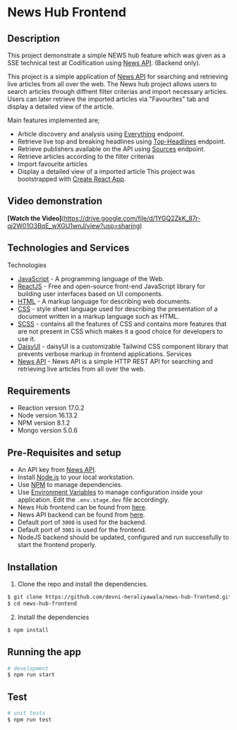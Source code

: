 # News Hub Frontend

## Description
This project demonstrate a simple NEWS hub feature which was given as a SSE technical test at Codification using [News API](https://newsapi.org/). (Backend only). 

This project is a simple application of [News API](https://newsapi.org/) for searching and retrieving live articles from all over the web. The News hub project allows users to search articles through diffrent filter criterias and import necessary articles. Users can later retrieve the imported articles via "Favourites" tab and display a detailed view of the article.

Main features implemented are;

- Article discovery and analysis using [Everything](https://newsapi.org/docs/endpoints/everything) endpoint.
- Retrieve live top and breaking headlines using [Top-Headlines](https://newsapi.org/docs/endpoints/top-headlines) endpoint.
- Retrieve publishers available on the API using [Sources](https://newsapi.org/docs/endpoints/sources) endpoint.
- Retrieve articles according to the filter criterias
- Import favourite articles
- Display a detailed view of a imported article
This project was bootstrapped with [Create React App](https://github.com/facebook/create-react-app).

## Video demonstration
**[Watch the Video]**(https://drive.google.com/file/d/1YGQ2ZkK_87r-qj2W01O3BqE_wXGU1wnJ/view?usp=sharing)


## Technologies and Services
Technologies
- [JavaScript](https://www.w3schools.com/js/default.asp) - A programming language of the Web.
- [ReactJS](https://reactjs.org/) - Free and open-source front-end JavaScript library for building user interfaces based on UI components. 
- [HTML](https://www.w3schools.com/html/default.asp) - A markup language for describing web documents.
- [CSS](https://www.w3schools.com/css/default.asp) - style sheet language used for describing the presentation of a document written in a markup language such as HTML.
- [SCSS]() - contains all the features of CSS and contains more features that are not present in CSS which makes it a good choice for developers to use it.
- [DaisyUI](https://daisyui.com/) - 
daisyUI is a customizable Tailwind CSS component library that prevents verbose markup in frontend applications.
Services
- [News API](https://newsapi.org/) - News API is a simple HTTP REST API for searching and retrieving live articles from all over the web.

## Requirements 
- Reaction version 17.0.2
- Node version 16.13.2
- NPM version 8.1.2
- Mongo version 5.0.6

## Pre-Requisites and setup
- An API key from [News API](https://newsapi.org/account).
- Install [Node.js](https://nodejs.org/) to your local workstation.
- Use [NPM](https://www.npmjs.com/) to manage dependencies.
- Use [Environment Variables]() to manage configuration inside your application. Edit the `.env.stage.dev` file accordingly.
- News Hub frontend can be found from [here](https://github.com/devni-heraliyawala/news-hub-frontend).
- News API backend can be found from [here](https://github.com/devni-heraliyawala/news-hub-backend).
- Default port of `3000` is used for the backend.
- Default port of `3001` is used for the frontend.
- NodeJS backend should be updated, configured and run successfully to start the frontend properly.

## Installation
1. Clone the repo and install the dependencies.
```bash
$ git clone https://github.com/devni-heraliyawala/news-hub-frontend.git
$ cd news-hub-frontend

```
2. Install the dependencies
```bash
$ npm install
```



## Running the app

```bash
# development
$ npm run start

```

## Test

```bash
# unit tests
$ npm run test

